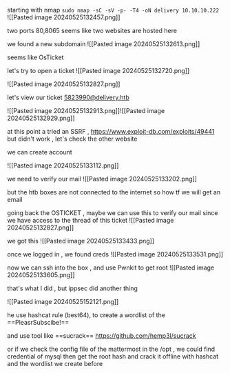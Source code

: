 
starting with nmap 
`sudo nmap -sC -sV -p- -T4 -oN delivery 10.10.10.222
`
![[Pasted image 20240525132457.png]]

two ports 80,8065 seems like two websites are hosted here 

we found  a new subdomain ![[Pasted image 20240525132613.png]]

seems like OsTicket

let's try to open a ticket 
![[Pasted image 20240525132720.png]]


![[Pasted image 20240525132827.png]]

let's view our ticket  5823990@delivery.htb

![[Pasted image 20240525132913.png]]![[Pasted image 20240525132929.png]]

at this point a tried an SSRF , https://www.exploit-db.com/exploits/49441
but didn't work , let's check the other website 

we can create account  

![[Pasted image 20240525133112.png]]

we need to verify our mail 
![[Pasted image 20240525133202.png]]

but the htb boxes are not connected to the internet so how tf we will get an email 


going back the OSTICKET , maybe we can use this to verify our mail since we have access to the thread of this ticket
![[Pasted image 20240525132827.png]]



we got this 
![[Pasted image 20240525133433.png]]


once we logged in , we found creds
![[Pasted image 20240525133531.png]]


now we can ssh into the box , and use Pwnkit to get root
![[Pasted image 20240525133605.png]]


that's what I did , but ippsec did another thing 

![[Pasted image 20240525152121.png]]

he use hashcat rule (best64), to create a wordlist of the ==PleasrSubscibe!==

and use tool like ==sucrack== https://github.com/hemp3l/sucrack

or  if we check the config file of the mattermost in the /opt , we could find credential of mysql
then get the root hash and crack it offline with hashcat and the wordlist we create before 